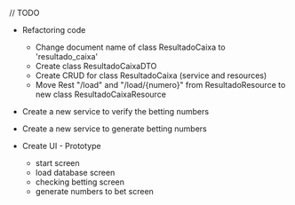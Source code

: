 // TODO

- Refactoring code
	- Change document name of class ResultadoCaixa to 'resultado_caixa'
	- Create class ResultadoCaixaDTO
	- Create CRUD for class ResultadoCaixa (service and resources)
	- Move Rest "/load" and "/load/{numero}" from ResultadoResource to new class ResultadoCaixaResource

- Create a new service to verify the betting numbers

- Create a new service to generate betting numbers

- Create UI - Prototype
	- start screen 
	- load database screen
	- checking betting screen
	- generate numbers to bet screen 
	
